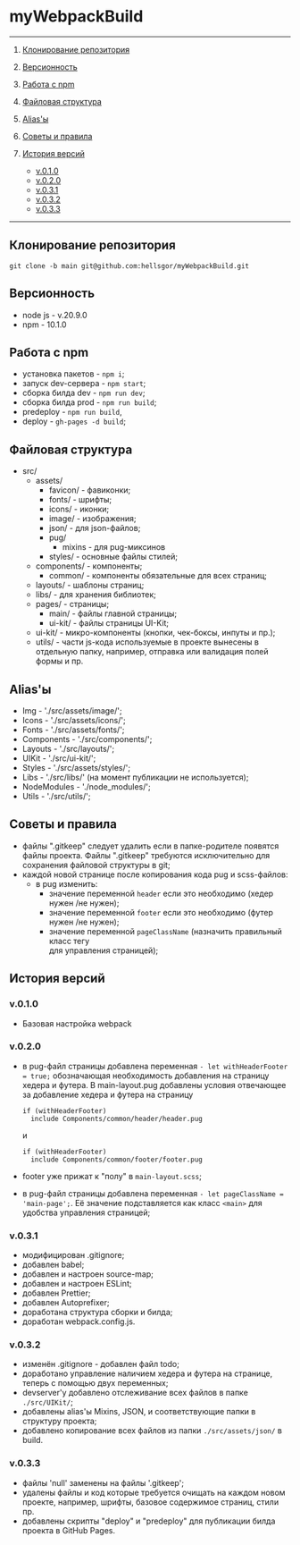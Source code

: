 # myWebpackBuild

---

1. [Клонирование репозитория](#a-namerepo-clone-клонирование-репозитория-a)
2. [Версионность](#a-nameversions-версионность-a)
3. [Работа с npm](#a-namenpmcommands-работа-с-npm-a)
4. [Файловая структура](#a-namefile-structure-файловая-структура-a)
5. [Alias'ы](#a-namealias-aliasы-a)
6. [Советы и правила](#a-nametips-and-rules-советы-и-правила-a)
7. [История версий](#a-nameversion-history-история-версий-a)

   - [v.0.1.0](#a-name010-v010-a)
   - [v.0.2.0](#a-name020-v020-a)
   - [v.0.3.1](#a-name031-v031-a)
   - [v.0.3.2](#a-name032-v032-a)
   - [v.0.3.3](#a-name033-v033-a)

---

## <a name='repo-clone'>Клонирование репозитория</a>

    git clone -b main git@github.com:hellsgor/myWebpackBuild.git

## <a name='versions'>Версионность</a>

- node js - v.20.9.0
- npm - 10.1.0

## <a name='npmcommands'>Работа с npm</a>

- установка пакетов - `npm i`;
- запуск dev-сервера - `npm start`;
- сборка билда dev - `npm run dev`;
- сборка билда prod - `npm run build`;
- predeploy - `npm run build`,
- deploy - `gh-pages -d build`;

## <a name='file-structure'>Файловая структура</a>

- src/
  - assets/
    - favicon/ - фавиконки;
    - fonts/ - шрифты;
    - icons/ - иконки;
    - image/ - изображения;
    - json/ - для json-файлов;
    - pug/
      - mixins - для pug-миксинов 
    - styles/ - основные файлы стилей;
  - components/ - компоненты;
    - common/ - компоненты обязательные для всех страниц;
  - layouts/ - шаблоны страниц;
  - libs/ - для хранения библиотек;
  - pages/ - страницы;
    - main/ - файлы главной страницы;
    - ui-kit/ - файлы страницы UI-Kit;
  - ui-kit/ - микро-компоненты (кнопки, чек-боксы, инпуты и пр.);
  - utils/ - части js-кода используемые в проекте вынесены в отдельную папку, например, отправка или валидация полей формы и пр.

## <a name='alias'>Alias'ы</a>

- Img - './src/assets/image/';
- Icons - './src/assets/icons/';
- Fonts - './src/assets/fonts/';
- Components - './src/components/';
- Layouts - './src/layouts/';
- UIKit - './src/ui-kit/';
- Styles - './src/assets/styles/';
- Libs - './src/libs/' (на момент публикации не используется);
- NodeModules - './node_modules/';
- Utils - './src/utils/';

## <a name='tips-and-rules'>Советы и правила</a>

- файлы ".gitkeep" следует удалить если в папке-родителе появятся файлы проекта. Файлы ".gitkeep" требуются исключительно для сохранения файловой структуры в git;
- каждой новой странице после копирования кода pug и scss-файлов:
  - в pug изменить:
    - значение переменной `header` если это необходимо (хедер нужен /не нужен);
    - значение переменной `footer` если это необходимо (футер нужен /не нужен);
    - значение переменной `pageClassName` (назначить правильный класс тегу <main> для управления страницей);

## <a name='version-history'>История версий</a>

### <a name='010'>v.0.1.0</a>

- Базовая настройка webpack

### <a name='020'>v.0.2.0</a>

- в pug-файл страницы добавлена переменная `- let withHeaderFooter = true;` обозначающая необходимость добавления на страницу хедера и футера. В main-layout.pug добавлены условия отвечающее за добавление хедера и футера на страницу

      if (withHeaderFooter)
        include Components/common/header/header.pug

  и

      if (withHeaderFooter)
        include Components/common/footer/footer.pug

- footer уже прижат к "полу" в `main-layout.scss`;
- в pug-файл страницы добавлена переменная `- let pageClassName = 'main-page';`. Её значение подставляется как класс `<main>` для удобства управления страницей;

### <a name='031'>v.0.3.1</a>

- модифицирован .gitignore;
- добавлен babel;
- добавлен и настроен source-map;
- добавлен и настроен ESLint;
- добавлен Prettier;
- добавлен Autoprefixer;
- доработана структура сборки и билда;
- доработан webpack.config.js.

### <a name='032'>v.0.3.2</a>

- изменён .gitignore - добавлен файл todo;
- доработано управление наличием хедера и футера на странице, теперь с помощью двух переменных;
- devserver'у добавлено отслеживание всех файлов в папке `./src/UIKit/`;
- добавлены alias'ы Mixins, JSON, и соответствующие папки в структуру проекта;
- добавлено копирование всех файлов из папки `./src/assets/json/` в build.

### <a name='033'>v.0.3.3</a>

- файлы 'null' заменены на файлы '.gitkeep';
- удалены файлы и код которые требуется очищать на каждом новом проекте, например, шрифты, базовое содержимое страниц, стили пр.
- добавлены скрипты "deploy" и "predeploy" для публикации билда проекта в GitHub Pages.
